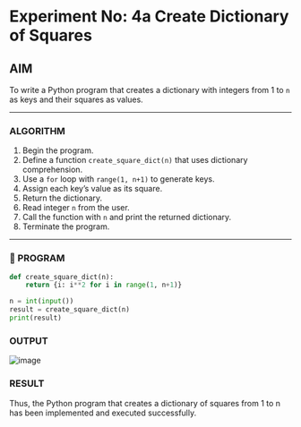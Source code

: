 # Experiment No: 4a Create Dictionary of Squares

## AIM  
To write a Python program that creates a dictionary with integers from 1 to `n` as keys and their squares as values.

---

### ALGORITHM  
1. Begin the program.  
2. Define a function `create_square_dict(n)` that uses dictionary comprehension.  
3. Use a `for` loop with `range(1, n+1)` to generate keys.  
4. Assign each key’s value as its square.  
5. Return the dictionary.  
6. Read integer `n` from the user.  
7. Call the function with `n` and print the returned dictionary.  
8. Terminate the program.

---

### 🧾 PROGRAM

```python
def create_square_dict(n):
    return {i: i**2 for i in range(1, n+1)}

n = int(input())
result = create_square_dict(n)
print(result)

```

### OUTPUT
![image](https://github.com/user-attachments/assets/e26eac2e-6b19-4969-976b-15d49dee3e46)

### RESULT
Thus, the Python program that creates a dictionary of squares from 1 to n has been implemented and executed successfully.

